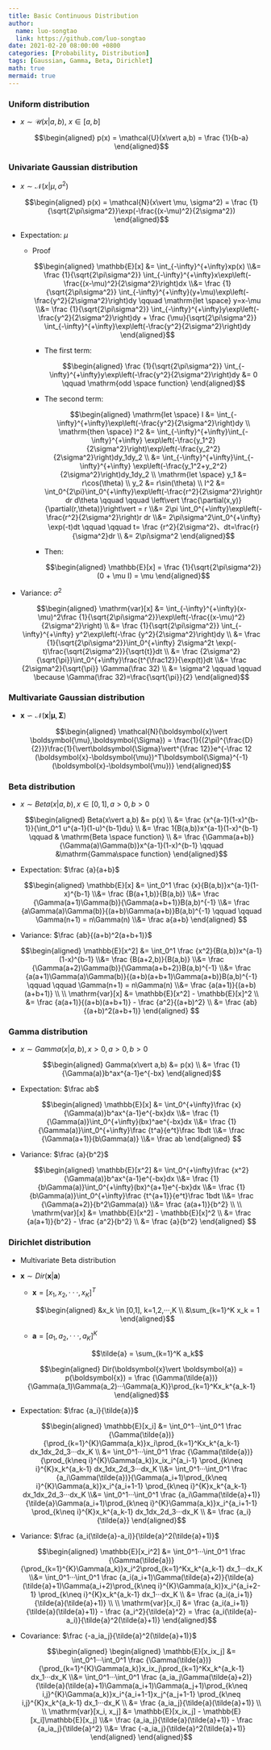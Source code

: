 ```yaml
---
title: Basic Continuous Distribution
author:
  name: luo-songtao
  link: https://github.com/luo-songtao
date: 2021-02-20 08:00:00 +0800
categories: [Probability, Distribution]
tags: [Gaussian, Gamma, Beta, Dirichlet]
math: true
mermaid: true
---
```



### Uniform distribution

- $x\sim \mathcal{U}(x\vert a,b)$, $x\in [a,b]$

    $$\begin{aligned} p(x) = \mathcal{U}(x\vert a,b) = \frac {1}{b-a} \end{aligned}$$

### Univariate Gaussian distribution

- $x\sim \mathcal{N}(x\vert \mu, \sigma^2)$

    $$\begin{aligned} p(x) = \mathcal{N}(x\vert \mu, \sigma^2) = \frac {1}{\sqrt{2\pi\sigma^2}}\exp(-\frac{(x-\mu)^2}{2\sigma^2}) \end{aligned}$$

- Expectation: $\mu$
    - Proof

        $$\begin{aligned} \mathbb{E}[x] &= \int_{-\infty}^{+\infty}xp(x) \\&= \frac {1}{\sqrt{2\pi\sigma^2}} \int_{-\infty}^{+\infty}x\exp\left(-\frac{(x-\mu)^2}{2\sigma^2}\right)dx \\&= \frac {1}{\sqrt{2\pi\sigma^2}} \int_{-\infty}^{+\infty}(y+\mu)\exp\left(-\frac{y^2}{2\sigma^2}\right)dy \qquad \mathrm{let \space} y=x-\mu \\&= \frac {1}{\sqrt{2\pi\sigma^2}} \int_{-\infty}^{+\infty}y\exp\left(-\frac{y^2}{2\sigma^2}\right)dy + \frac {\mu}{\sqrt{2\pi\sigma^2}} \int_{-\infty}^{+\infty}\exp\left(-\frac{y^2}{2\sigma^2}\right)dy \end{aligned}$$

        - The first term:

            $$\begin{aligned} \frac {1}{\sqrt{2\pi\sigma^2}} \int_{-\infty}^{+\infty}y\exp\left(-\frac{y^2}{2\sigma^2}\right)dy &= 0 \qquad \mathrm{odd \space function} \end{aligned}$$
        
        - The second term:
             
             $$\begin{aligned} \mathrm{let \space} I &= \int_{-\infty}^{+\infty}\exp\left(-\frac{y^2}{2\sigma^2}\right)dy \\ \mathrm{then \space} I^2 &= \int_{-\infty}^{+\infty}\int_{-\infty}^{+\infty} \exp\left(-\frac{y_1^2}{2\sigma^2}\right)\exp\left(-\frac{y_2^2}{2\sigma^2}\right)dy_1dy_2 \\ &= \int_{-\infty}^{+\infty}\int_{-\infty}^{+\infty} \exp\left(-\frac{y_1^2+y_2^2}{2\sigma^2}\right)dy_1dy_2 \\ \mathrm{let \space} y_1 &= r\cos(\theta) \\ y_2 &= r\sin(\theta) \\ I^2 &= \int_0^{2\pi}\int_0^{+\infty}\exp\left(-\frac{r^2}{2\sigma^2}\right)r dr d\theta \qquad \qquad  \left\vert \frac{\partial(x,y)}{\partial(r,\theta)}\right\vert = r \\&= 2\pi \int_0^{+\infty}\exp\left(-\frac{r^2}{2\sigma^2}\right)r dr \\&= 2\pi\sigma^2\int_0^{+\infty} \exp(-t)dt \qquad \qquad t= \frac {r^2}{2\sigma^2}、dt=\frac{r}{\sigma^2}dr \\ &= 2\pi\sigma^2 \end{aligned}$$
        -   Then:

            $$\begin{aligned} \mathbb{E}[x] = \frac {1}{\sqrt{2\pi\sigma^2}}(0 + \mu I) = \mu \end{aligned}$$

- Variance: $\sigma^2$

  $$\begin{aligned} \mathrm{var}[x] &= \int_{-\infty}^{+\infty}(x-\mu)^2\frac {1}{\sqrt{2\pi\sigma^2}}\exp\left(-\frac{(x-\mu)^2}{2\sigma^2}\right) \\ &= \frac {1}{\sqrt{2\pi\sigma^2}} \int_{-\infty}^{+\infty} y^2\exp\left(-\frac {y^2}{2\sigma^2}\right)dy \\ &= \frac {1}{\sqrt{2\pi\sigma^2}}\int_0^{+\infty} 2\sigma^2t \exp(-t)\frac{\sqrt{2\sigma^2}}{\sqrt{t}}dt \\ &= \frac {2\sigma^2}{\sqrt{\pi}}\int_0^{+\infty}\frac{t^{\frac12}}{\exp(t)}dt \\&= \frac {2\sigma^2}{\sqrt{\pi}} \Gamma(\frac 32) \\ &= \sigma^2 \qquad \qquad \because \Gamma(\frac 32)=\frac{\sqrt{\pi}}{2} \end{aligned}$$


### Multivariate Gaussian distribution

- $\boldsymbol{x}\backsim \mathcal{N}(\boldsymbol{x}\vert \boldsymbol{\mu}, \boldsymbol{\Sigma})$

    $$\begin{aligned} \mathcal{N}(\boldsymbol{x}\vert \boldsymbol{\mu},\boldsymbol{\Sigma}) = \frac{1}{(2\pi)^{\frac{D}{2}}}\frac{1}{\vert\boldsymbol{\Sigma}\vert^{\frac 12}}e^{-\frac 12 (\boldsymbol{x}-\boldsymbol{\mu})^T\boldsymbol{\Sigma}^{-1}(\boldsymbol{x}-\boldsymbol{\mu})} \end{aligned}$$


### Beta distribution

- $x\sim Beta(x\vert a,b), x \in [0,1], a>0, b>0$

    $$\begin{aligned} Beta(x\vert a,b) &= p(x) \\ &= \frac {x^{a-1}(1-x)^{b-1}}{\int_0^1 u^{a-1}(1-u)^{b-1}du} \\ &= \frac 1{B(a,b)}x^{a-1}(1-x)^{b-1} \qquad & \mathrm{Beta \space function} \\ &= \frac {\Gamma(a+b)}{\Gamma(a)\Gamma(b)}x^{a-1}(1-x)^{b-1} \qquad &\mathrm{Gamma\space function} \end{aligned}$$

- Expectation: $\frac {a}{a+b}$

  $$\begin{aligned}  \mathbb{E}[x] &= \int_0^1 \frac {x}{B(a,b)}x^{a-1}(1-x)^{b-1} \\&= \frac {B(a+1,b)}{B(a,b)} \\&= \frac {\Gamma(a+1)\Gamma(b)}{\Gamma(a+b+1)}B(a,b)^{-1} \\&= \frac {a\Gamma(a)\Gamma(b)}{(a+b)\Gamma(a+b)}B(a,b)^{-1} \qquad \qquad \Gamma(n+1) = n\Gamma(n) \\&= \frac a{a+b} \end{aligned} $$

- Variance: $\frac {ab}{(a+b)^2(a+b+1)}$

    $$\begin{aligned}  \mathbb{E}[x^2] &= \int_0^1 \frac {x^2}{B(a,b)}x^{a-1}(1-x)^{b-1} \\&= \frac {B(a+2,b)}{B(a,b)} \\&= \frac {\Gamma(a+2)\Gamma(b)}{\Gamma(a+b+2)}B(a,b)^{-1} \\&= \frac {a(a+1)\Gamma(a)\Gamma(b)}{(a+b)(a+b+1)\Gamma(a+b)}B(a,b)^{-1} \qquad \qquad \Gamma(n+1) = n\Gamma(n) \\&= \frac {a(a+1)}{(a+b)(a+b+1)} \\ \\ \mathrm{var}[x] &= \mathbb{E}[x^2] - \mathbb{E}[x]^2 \\ &= \frac {a(a+1)}{(a+b)(a+b+1)} - \frac {a^2}{(a+b)^2} \\ &= \frac {ab}{(a+b)^2(a+b+1)} \end{aligned} $$


### Gamma distribution

- $x\sim Gamma(x\vert a,b), x>0, a>0,b>0$

    $$\begin{aligned} Gamma(x\vert a,b) &= p(x) \\ &= \frac {1}{\Gamma(a)}b^ax^{a-1}e^{-bx} \end{aligned}$$

- Expectation: $\frac ab$

  $$\begin{aligned}  \mathbb{E}[x] &= \int_0^{+\infty}\frac {x}{\Gamma(a)}b^ax^{a-1}e^{-bx}dx \\&= \frac {1}{\Gamma(a)}\int_0^{+\infty}(bx)^ae^{-bx}dx \\&= \frac {1}{\Gamma(a)}\int_0^{+\infty}\frac {t^a}{e^t}\frac 1bdt \\&= \frac {\Gamma(a+1)}{b\Gamma(a)} \\&= \frac ab \end{aligned} $$

- Variance: $\frac {a}{b^2}$

    $$\begin{aligned} \mathbb{E}[x^2] &= \int_0^{+\infty}\frac {x^2}{\Gamma(a)}b^ax^{a-1}e^{-bx}dx \\&= \frac {1}{b\Gamma(a)}\int_0^{+\infty}(bx)^{a+1}e^{-bx}dx \\&= \frac {1}{b\Gamma(a)}\int_0^{+\infty}\frac {t^{a+1}}{e^t}\frac 1bdt \\&= \frac {\Gamma(a+2)}{b^2\Gamma(a)} \\&= \frac {a(a+1)}{b^2} \\ \\ \mathrm{var}[x] &= \mathbb{E}[x^2] - \mathbb{E}[x]^2 \\ &= \frac {a(a+1)}{b^2} - \frac {a^2}{b^2} \\ &= \frac {a}{b^2} \end{aligned} $$

### Dirichlet distribution

- Multivariate Beta distribution

- $\boldsymbol{x} \sim Dir(\boldsymbol{x}\vert \boldsymbol{a})$

    - $\boldsymbol{x}=[x_1,x_2,···,x_K]^T$

        $$\begin{aligned} &x_k \in [0,1], k=1,2,···,K \\ &\sum_{k=1}^K x_k = 1 \end{aligned}$$

    - $\boldsymbol{a}=[a_1, a_2,···,a_K]^K$
        
        $$\tilde{a} = \sum_{k=1}^K a_k$$

    $$\begin{aligned} Dir(\boldsymbol{x}\vert \boldsymbol{a}) = p(\boldsymbol{x}) = \frac {\Gamma(\tilde{a})}{\Gamma(a_1)\Gamma(a_2)···\Gamma(a_K)}\prod_{k=1}^Kx_k^{a_k-1} \end{aligned}$$

- Expectation: $\frac {a_i}{\tilde{a}}$

  $$\begin{aligned} \mathbb{E}[x_i] &= \int_0^1···\int_0^1 \frac {\Gamma(\tilde{a})}{\prod_{k=1}^{K}\Gamma(a_k)}x_i\prod_{k=1}^Kx_k^{a_k-1}  dx_1dx_2d_3···dx_K \\ &= \int_0^1···\int_0^1 \frac {\Gamma(\tilde{a})}{\prod_{k\neq i}^{K}\Gamma(a_k)}x_ix_i^{a_i-1} \prod_{k\neq i}^{K}x_k^{a_k-1} dx_1dx_2d_3···dx_K \\&= \int_0^1···\int_0^1 \frac {a_i\Gamma(\tilde{a})}{\Gamma(a_i+1)\prod_{k\neq i}^{K}\Gamma(a_k)}x_i^{a_i+1-1} \prod_{k\neq i}^{K}x_k^{a_k-1} dx_1dx_2d_3···dx_K \\&= \int_0^1···\int_0^1 \frac {a_i\Gamma(\tilde{a}+1)}{\tilde{a}\Gamma(a_i+1)\prod_{k\neq i}^{K}\Gamma(a_k)}x_i^{a_i+1-1} \prod_{k\neq i}^{K}x_k^{a_k-1} dx_1dx_2d_3···dx_K \\ &= \frac {a_i}{\tilde{a}} \end{aligned}$$

- Variance: $\frac {a_i(\tilde{a}-a_i)}{\tilde{a}^2(\tilde{a}+1)}$

    $$\begin{aligned} \mathbb{E}[x_i^2] &= \int_0^1···\int_0^1 \frac {\Gamma(\tilde{a})}{\prod_{k=1}^{K}\Gamma(a_k)}x_i^2\prod_{k=1}^Kx_k^{a_k-1}  dx_1···dx_K \\&= \int_0^1···\int_0^1 \frac {a_i(a_i+1)\Gamma(\tilde{a}+2)}{\tilde{a}(\tilde{a}+1)\Gamma(a_i+2)\prod_{k\neq i}^{K}\Gamma(a_k)}x_i^{a_i+2-1} \prod_{k\neq i}^{K}x_k^{a_k-1} dx_1···dx_K  \\ &= \frac {a_i(a_i+1)}{\tilde{a}(\tilde{a}+1)} \\ \\ \mathrm{var}[x_i] &= \frac {a_i(a_i+1)}{\tilde{a}(\tilde{a}+1)} - \frac {a_i^2}{\tilde{a}^2} = \frac {a_i(\tilde{a}-a_i)}{\tilde{a}^2(\tilde{a}+1)} \end{aligned}$$

- Covariance: $\frac {-a_ia_j}{\tilde{a}^2(\tilde{a}+1)}$

  $$\begin{aligned} \begin{aligned} \mathbb{E}[x_ix_j] &= \int_0^1···\int_0^1 \frac {\Gamma(\tilde{a})}{\prod_{k=1}^{K}\Gamma(a_k)}x_ix_j\prod_{k=1}^Kx_k^{a_k-1}  dx_1···dx_K \\&= \int_0^1···\int_0^1 \frac {a_ia_j\Gamma(\tilde{a}+2)}{\tilde{a}(\tilde{a}+1)\Gamma(a_i+1)\Gamma(a_j+1)\prod_{k\neq i,j}^{K}\Gamma(a_k)}x_i^{a_i+1-1}x_j^{a_j+1-1}  \prod_{k\neq i,j}^{K}x_k^{a_k-1} dx_1···dx_K  \\ &= \frac {a_ia_j}{\tilde{a}(\tilde{a}+1)} \\ \\ \mathrm{var}[x_i, x_j] &= \mathbb{E}[x_ix_j] - \mathbb{E}[x_i]\mathbb{E}[x_j] \\&= \frac {a_ia_j}{\tilde{a}(\tilde{a}+1)} - \frac {a_ia_j}{\tilde{a}^2} \\&= \frac {-a_ia_j}{\tilde{a}^2(\tilde{a}+1)} \end{aligned} \end{aligned}$$

